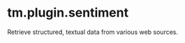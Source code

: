 tm.plugin.sentiment
===================

Retrieve structured, textual data from various web sources.
